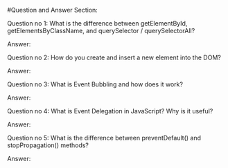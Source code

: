 #Question and Answer Section:

Question no 1: What is the difference between getElementById, getElementsByClassName, and querySelector / querySelectorAll?

Answer:

Question no 2: How do you create and insert a new element into the DOM?

Answer:

Question no 3: What is Event Bubbling and how does it work?

Answer:

Question no 4: What is Event Delegation in JavaScript? Why is it useful?

Answer:

Question no 5: What is the difference between preventDefault() and stopPropagation() methods?

Answer:
